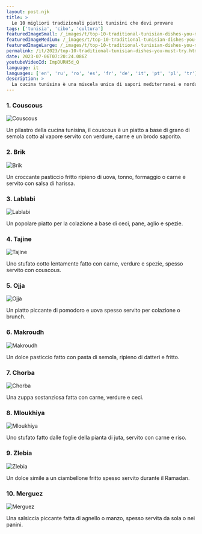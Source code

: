 ```yaml
---
layout: post.njk
title: >
  Le 10 migliori tradizionali piatti tunisini che devi provare
tags: ['tunisia', 'cibo', 'cultura']
featuredImageSmall: /_images/t/top-10-traditional-tunisian-dishes-you-must-try-cover-it-small.webp
featuredImageMedium: /_images/t/top-10-traditional-tunisian-dishes-you-must-try-cover-it-medium.webp
featuredImageLarge: /_images/t/top-10-traditional-tunisian-dishes-you-must-try-cover-it-large.webp
permalink: /it/2023/top-10-traditional-tunisian-dishes-you-must-try.html
date: 2023-07-06T07:20:24.086Z
youtubeVideoId: ImpDURH5d_Q
language: it
languages: ['en', 'ru', 'ro', 'es', 'fr', 'de', 'it', 'pt', 'pl', 'tr']
description: >
  La cucina tunisina è una miscela unica di sapori mediterranei e nordafricani. Dal couscous al brik, ecco dieci piatti tradizionali tunisini che non vorrai perdere.
---
```


### 1. Couscous

![Couscous](/_images/0/0be33b59c3efb388998e0a24a85735ce-medium.webp)

Un pilastro della cucina tunisina, il couscous è un piatto a base di grano di semola cotto al vapore servito con verdure, carne e un brodo saporito.

### 2. Brik

![Brik](/_images/c/c66a2602b43f63bfea860feceec9d94f-medium.webp)

Un croccante pasticcio fritto ripieno di uova, tonno, formaggio o carne e servito con salsa di harissa.

### 3. Lablabi

![Lablabi](/_images/e/ef4fe76a01b841ad59d25d73f6edec5b-medium.webp)

Un popolare piatto per la colazione a base di ceci, pane, aglio e spezie.

### 4. Tajine

![Tajine](/_images/2/2d54ec196d1ffb97d8a2d76db01bf97b-medium.webp)

Uno stufato cotto lentamente fatto con carne, verdure e spezie, spesso servito con couscous.

### 5. Ojja

![Ojja](/_images/8/8f3897a279ebf7365a08560cea0950aa-medium.webp)

Un piatto piccante di pomodoro e uova spesso servito per colazione o brunch.

### 6. Makroudh

![Makroudh](/_images/4/4f95d5b6ecc136fbc68070b4dac6fe11-medium.webp)

Un dolce pasticcio fatto con pasta di semola, ripieno di datteri e fritto.

### 7. Chorba

![Chorba](/_images/9/9c6cb747a46626a67cfd220780f9cecc-medium.webp)

Una zuppa sostanziosa fatta con carne, verdure e ceci.

### 8. Mloukhiya

![Mloukhiya](/_images/5/5fe9c60d91127e5b3c12219aac226c10-medium.webp)

Uno stufato fatto dalle foglie della pianta di juta, servito con carne e riso.

### 9. Zlebia

![Zlebia](/_images/b/bce0575fb024cd7085b7705a9afe0232-medium.webp)

Un dolce simile a un ciambellone fritto spesso servito durante il Ramadan.

### 10. Merguez

![Merguez](/_images/3/363bac871f6699f45a17f746821bfba1-medium.webp)

Una salsiccia piccante fatta di agnello o manzo, spesso servita da sola o nei panini.

